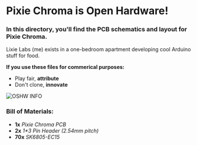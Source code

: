 # Pixie Chroma is Open Hardware!

### In this directory, you'll find the PCB schematics and layout for Pixie Chroma.

Lixie Labs (me) exists in a one-bedroom apartment developing cool Arduino stuff for food.

**If you use these files for commerical purposes:**

- Play fair, **attribute**
- Don't clone, **innovate**

![OSHW INFO](https://raw.githubusercontent.com/connornishijima/Pixie_Chroma/main/extras/OSHW/oshw_facts.svg)

### Bill of Materials:

- **1x** *Pixie Chroma PCB*
- **2x** *1\*3 Pin Header (2.54mm pitch)*
- **70x** *SK6805-EC15*
